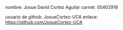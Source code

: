 nombre: Josue David Cortez Aguilar
carnet: 00402918

usuario de github: JosueCortez-UCA
enlace: https://github.com/JosueCortez-UCA

